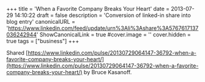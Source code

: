 +++
title = 'When a Favorite Company Breaks Your Heart'
date = 2013-07-29 14:10:22
draft = false
description = 'Conversion of linked-in share into blog entry'
canonicalURL = 'https://www.linkedin.com/feed/update/urn%3Ali%3Ashare%3A5767617137036242944'
ShowCanonicalLink = true
#cover.image = ''
cover.hidden = true
tags = ["business"]
+++

Shared [https://www.linkedin.com/pulse/20130729064147-36792-when-a-favorite-company-breaks-your-heart/](https://www.linkedin.com/pulse/20130729064147-36792-when-a-favorite-company-breaks-your-heart/)
by Bruce Kasanoff.

